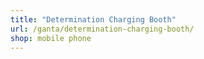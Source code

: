 ```yaml
---
title: "Determination Charging Booth"
url: /ganta/determination-charging-booth/
shop: mobile phone
---
```

